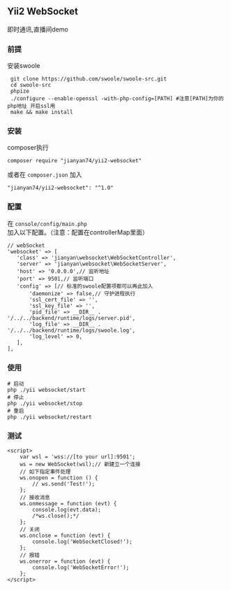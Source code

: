 ## Yii2 WebSocket

即时通讯,直播间demo

### 前提 

安装swoole

```
 git clone https://github.com/swoole/swoole-src.git
 cd swoole-src
 phpize
 ./configure --enable-openssl -with-php-config=[PATH] #注意[PATH]为你的php地址 开启ssl用
 make && make install
 ```
### 安装
  
composer执行

```
composer require "jianyan74/yii2-websocket"
```

或者在 `composer.json` 加入

```
"jianyan74/yii2-websocket": "^1.0"
```
### 配置
 
 在 `console/config/main.php` 加入以下配置。（注意：配置在controllerMap里面）
 
 ```
// webSocket
'websocket' => [
    'class' => 'jianyan\websocket\WebSocketController',
    'server' => 'jianyan\websocket\WebSocketServer',
    'host' => '0.0.0.0',// 监听地址
    'port' => 9501,// 监听端口
    'config' => [// 标准的swoole配置项都可以再此加入
        'daemonize' => false,// 守护进程执行
        'ssl_cert_file' => '',
        'ssl_key_file' => '',
        'pid_file' => __DIR__ . '/../../backend/runtime/logs/server.pid',
        'log_file' => __DIR__ . '/../../backend/runtime/logs/swoole.log',
        'log_level' => 0,
    ],
],
 ```
 
 ### 使用
 
  ```
  # 启动 
  php ./yii websocket/start
  # 停止 
  php ./yii websocket/stop
  # 重启 
  php ./yii websocket/restart
   ```
   
### 测试

```
<script>
    var wsl = 'wss://[to your url]:9501';
    ws = new WebSocket(wsl);// 新建立一个连接
    // 如下指定事件处理
    ws.onopen = function () {
        // ws.send('Test!');
    };
    // 接收消息
    ws.onmessage = function (evt) {
        console.log(evt.data);
        /*ws.close();*/
    };
    // 关闭
    ws.onclose = function (evt) {
        console.log('WebSocketClosed!');
    };
    // 报错
    ws.onerror = function (evt) {
        console.log('WebSocketError!');
    };
</script>
```